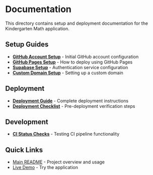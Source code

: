 # Documentation

This directory contains setup and deployment documentation for the Kindergarten Math application.

## Setup Guides

- **[GitHub Account Setup](GITHUB_ACCOUNT_SETUP.md)** - Initial GitHub account configuration
- **[GitHub Pages Setup](GITHUB_PAGES_SETUP.md)** - How to deploy using GitHub Pages
- **[Supabase Setup](SUPABASE_SETUP.md)** - Authentication service configuration
- **[Custom Domain Setup](CUSTOM_DOMAIN_SETUP.md)** - Setting up a custom domain

## Deployment

- **[Deployment Guide](DEPLOYMENT_GUIDE.md)** - Complete deployment instructions
- **[Deployment Checklist](DEPLOYMENT_CHECKLIST.md)** - Pre-deployment verification steps

## Development

- **[CI Status Checks](test-ci-status-checks.md)** - Testing CI pipeline functionality

## Quick Links

- [Main README](../README.md) - Project overview and usage
- [Live Demo](https://srilesh-live.github.io/kindergarten-math/) - Try the application